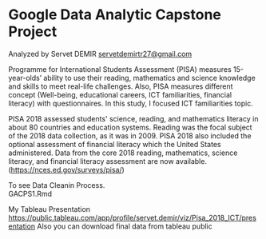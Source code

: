 # Google Data Analytic Capstone Project 
Analyzed by Servet DEMIR
servetdemirtr27@gmail.com
  
Programme for International Students Assessment (PISA) measures 15-year-olds’ ability to use their reading, mathematics and science knowledge and skills to meet real-life challenges. Also, PISA measures different concept (Well-being, educational careers, ICT familiarities, financial literacy) with questionnaires. 
In this study, I focused ICT familiarities topic.  

PISA 2018 assessed students' science, reading, and mathematics literacy in about 80 countries and education systems. Reading was the focal subject of the 2018 data collection, as it was in 2009. PISA 2018 also included the optional assessment of financial literacy which the United States administered. Data from the core 2018 reading, mathematics, science literacy, and financial literacy assessment are now available.
(https://nces.ed.gov/surveys/pisa/)

To see Data Cleanin Process.  
GACPS1.Rmd

My Tableau Presentation
https://public.tableau.com/app/profile/servet.demir/viz/Pisa_2018_ICT/presentation
Also you can download final data from tableau public
